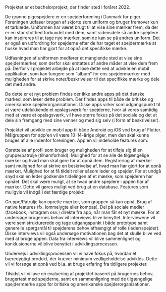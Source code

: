 Projektet er et bachelorprojekt, der finder sted i foråret 2022.

De grønne pigespejdere er en spejderforening i Danmark for piger. Foreningen udfaser brugen af skjorte som uniform og bruger fremover kun et tørklæde. Uniformen har været brugt til at vise sine mærker frem, da der er en stor stolthed forbundet med dem, samt vidensdele så andre spejdere kan inspireres til at tage nye mærker, som de kan se på andres uniform. Det er også en udfordring for spejderne efter de har taget et spejdermærke at huske hvad man har gjort for at opnå det specifikke mærke.

Udfasningen af uniformen medfører et manglende sted at vise sine spejdermærker, som derfor skal erstattes af andre måder at vise dem frem på. Derfor vil projektet arbejde på at løse dette ved at udvikle en mobil applikation, som kan fungere som “album” for ens spejdermærker med muligheden for at skrive noter/beskrivelser til det specifikke mærke og dele det med andre.

Da dette er et nyt problem findes der ikke andre apps på det danske marked, som løser dette problem. Der findes apps til både de britiske og amerikanske spejderorganisationer. Disse apps virker som udgangspunkt til at være udelukkende et opslagsværk for spejderne, hvor at vores samtidig med at være et opslagsværk, vil have større fokus på det sociale og det at dele sin fremgang med sine venner og med sig selv (i form af beskrivelser).

Projektet vil udvikle en mobil app til både Android og iOS ved brug af Flutter. Målgruppen for app'en vil være 10-14-årige piger, men den skal kunne bruges af alle indenfor foreningen. App'en vil indeholde features som:

Oprettelse af profil som bruger og muligheden for at tilføje sig til en gruppe/patrulje (tilhørsforhold).
Mulighed for at se alle de tilgængelige mærker og hvad man skal gøre for at opnå dem.
Registrering af mærker samt mulighed for at skrive en beskrivelse af, hvad man har gjort for at opnå mærket.
Mulighed for at få tildelt roller såsom leder og spejder. For at undgå snyd skal en leder godkende tildelingen af et mærke, som spejderen har opnået.
Det skal være muligt, at se hvad andre spejdere i appen har af mærker. Dette vil gøres muligt ved brug af en database.
Features som muligvis vil indgå i det færdige projekt:

Gruppe/Patrulje kan oprette mærker, som gruppen så kan opnå.
Brug af native features (fx. lommelygte eller kompas).
Del på sociale medier (facebook, instagram osv.) direkte fra app, når man får et nyt mærke.
For at undersøge brugernes behov vil interviews blive benyttet. Interviewene vil være semistrukturerede og tage udgangspunkt i både prototype samt generelle spørgsmål til spejderens behov afhængigt af rolle (leder/spejder). Disse interviews vil også undersøge motivationen bag det at skulle blive ved med at bruge appen. Data fra interviews vil blive sammenlignet og konklusionerne vil blive benyttet i udviklingsprocessen.

Undervejs i udviklingsprocessen vil vi have fokus på, hvordan et bæredygtigt produkt, der kræver minimum vedligeholdelse udvikles. Dette vil vi forsøge at opnå ved bl.a. at bruge erfaring fra tidligere projekter.

Tilsidst vil vi lave en evaluering af projektet baseret på brugernes behov, brugertest med spejderne, samt en sammenligning med de tilgængelige spejdermærke apps for britiske og amerikanske spejderorganisationer.